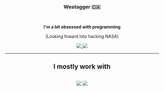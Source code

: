 <h3 align="center">Westagger 🇨🇦</h3>
<br/>
<div align="center">

 **I'm a bit obsessed with programming**

 (Looking foward into hacking NASA)

 </div>
<div align="center"> 
  <a href="https://steamcommunity.com/id/Westagger/">
    <img src="https://img.shields.io/badge/Steam-000000?style=for-the-badge&logo=steam&logoColor=white" />
  </a>
  <a href="https://discord.com/users/759201612236718081" target="_blank">
     <img src="https://img.shields.io/badge/Discord-5865F2?style=for-the-badge&logo=discord&logoColor=white" target="_blank" />
  </a>
</div>

 <hr/>

<h2 align="center">I mostly work with</h2>
<br/>
<div align="center">
    <img src="https://skillicons.dev/icons?i=html,css,js,lua,python" />
    <img src="https://skillicons.dev/icons?i=github,vercel,sublime,vscode" /><br>
</div>
<br/>
</div>
